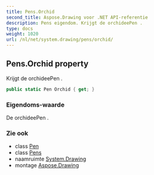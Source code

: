 ```yaml
---
title: Pens.Orchid
second_title: Aspose.Drawing voor .NET API-referentie
description: Pens eigendom. Krijgt de orchideePen .
type: docs
weight: 1020
url: /nl/net/system.drawing/pens/orchid/
---
```

## Pens.Orchid property

Krijgt de orchideePen .

```csharp
public static Pen Orchid { get; }
```

### Eigendoms-waarde

De orchideePen .

### Zie ook

* class [Pen](../../pen/)
* class [Pens](../)
* naamruimte [System.Drawing](../../pens/)
* montage [Aspose.Drawing](../../../)


